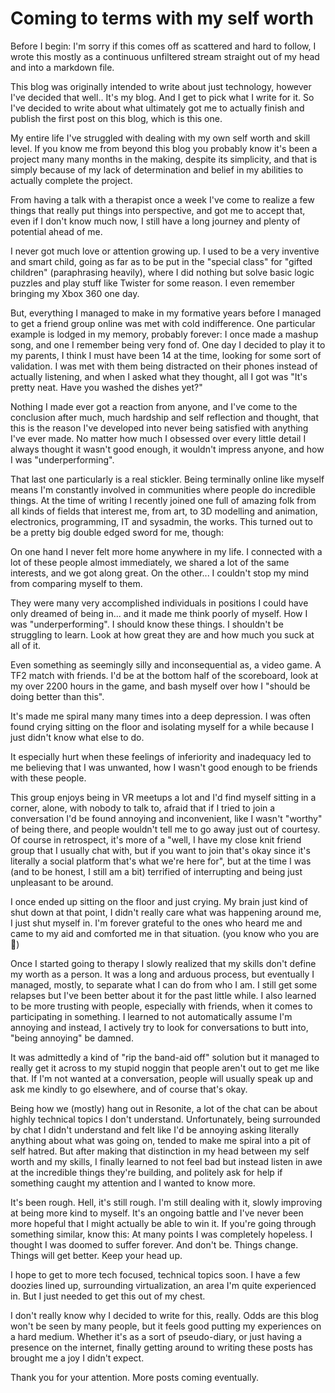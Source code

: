 # Coming to terms with my self worth

Before I begin: I'm sorry if this comes off as scattered and hard to follow, I wrote this mostly as a continuous unfiltered stream straight out of my head and into a markdown file.

This blog was originally intended to write about just technology, however I've decided that well.. It's my blog. And I get to pick what I write for it. So I've decided to write about what ultimately got me to actually finish and publish the first post on this blog, which is this one.

My entire life I've struggled with dealing with my own self worth and skill level. If you know me from beyond this blog you probably know it's been a project many many months in the making, despite its simplicity, and that is simply because of my lack of determination and belief in my abilities to actually complete the project.

From having a talk with a therapist once a week I've come to realize a few things that really put things into perspective, and got me to accept that, even if I don't know much now, I still have a long journey and plenty of potential ahead of me.

I never got much love or attention growing up. I used to be a very inventive and smart child, going as far as to be put in the "special class" for "gifted children" (paraphrasing heavily), where I did nothing but solve basic logic puzzles and play stuff like Twister for some reason. I even remember bringing my Xbox 360 one day.

But, everything I managed to make in my formative years before I managed to get a friend group online was met with cold indifference. One particular example is lodged in my memory, probably forever: I once made a mashup song, and one I remember being very fond of. One day I decided to play it to my parents, I think I must have been 14 at the time, looking for some sort of validation. I was met with them being distracted on their phones instead of actually listening, and when I asked what they thought, all I got was "It's pretty neat. Have you washed the dishes yet?"

Nothing I made ever got a reaction from anyone, and I've come to the conclusion after much, much hardship and self reflection and thought, that this is the reason I've developed into never being satisfied with anything I've ever made. No matter how much I obsessed over every little detail I always thought it wasn't good enough, it wouldn't impress anyone, and how I was "underperforming".

That last one particularly is a real stickler. Being terminally online like myself means I'm constantly involved in communities where people do incredible things. At the time of writing I recently joined one full of amazing folk from all kinds of fields that interest me, from art, to 3D modelling and animation, electronics, programming, IT and sysadmin, the works. This turned out to be a pretty big double edged sword for me, though:

On one hand I never felt more home anywhere in my life. I connected with a lot of these people almost immediately, we shared a lot of the same interests, and we got along great. On the other... I couldn't stop my mind from comparing myself to them.

They were many very accomplished individuals in positions I could have only dreamed of being in... and it made me think poorly of myself. How I was "underperforming". I should know these things. I shouldn't be struggling to learn. Look at how great they are and how much you suck at all of it.

Even something as seemingly silly and inconsequential as, a video game. A TF2 match with friends. I'd be at the bottom half of the scoreboard, look at my over 2200 hours in the game, and bash myself over how I "should be doing better than this".

It's made me spiral many many times into a deep depression. I was often found crying sitting on the floor and isolating myself for a while because I just didn't know what else to do.

It especially hurt when these feelings of inferiority and inadequacy led to me believing that I was unwanted, how I wasn't good enough to be friends with these people.

This group enjoys being in VR meetups a lot and I'd find myself sitting in a corner, alone, with nobody to talk to, afraid that if I tried to join a conversation I'd be found annoying and inconvenient, like I wasn't "worthy" of being there, and people wouldn't tell me to go away just out of courtesy. Of course in retrospect, it's more of a "well, I have my close knit friend group that I usually chat with, but if you want to join that's okay since it's literally a social platform that's what we're here for", but at the time I was (and to be honest, I still am a bit) terrified of interrupting and being just unpleasant to be around.

I once ended up sitting on the floor and just crying. My brain just kind of shut down at that point, I didn't really care what was happening around me, I just shut myself in. I'm forever grateful to the ones who heard me and came to my aid and comforted me in that situation. (you know who you are 🧡)

Once I started going to therapy I slowly realized that my skills don't define my worth as a person. It was a long and arduous process, but eventually I managed, mostly, to separate what I can do from who I am. I still get some relapses but I've been better about it for the past little while. I also learned to be more trusting with people, especially with friends, when it comes to participating in something. I learned to not automatically assume I'm annoying and instead, I actively try to look for conversations to butt into, "being annoying" be damned.

It was admittedly a kind of "rip the band-aid off" solution but it managed to really get it across to my stupid noggin that people aren't out to get me like that. If I'm not wanted at a conversation, people will usually speak up and ask me kindly to go elsewhere, and of course that's okay.

Being how we (mostly) hang out in Resonite, a lot of the chat can be about highly technical topics I don't understand. Unfortunately, being surrounded by chat I didn't understand and felt like I'd be annoying asking literally anything about what was going on, tended to make me spiral into a pit of self hatred. But after making that distinction in my head between my self worth and my skills, I finally learned to not feel bad but instead listen in awe at the incredible things they're building, and politely ask for help if something caught my attention and I wanted to know more.

It's been rough. Hell, it's still rough. I'm still dealing with it, slowly improving at being more kind to myself. It's an ongoing battle and I've never been more hopeful that I might actually be able to win it. If you're going through something similar, know this: At many points I was completely hopeless. I thought I was doomed to suffer forever. And don't be. Things change. Things will get better.  Keep your head up.

I hope to get to more tech focused, technical topics soon. I have a few doozies lined up, surrounding virtualization, an area I'm quite experienced in. But I just needed to get this out of my chest.

I don't really know why I decided to write for this, really. Odds are this blog won't be seen by many people, but it feels good putting my experiences on a hard medium. Whether it's as a sort of pseudo-diary, or just having a presence on the internet, finally getting around to writing these posts has brought me a joy I didn't expect.

Thank you for your attention. More posts coming eventually.